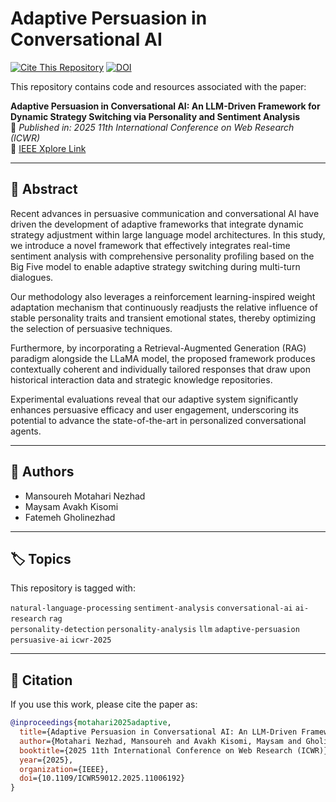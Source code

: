 # Adaptive Persuasion in Conversational AI

[![Cite This Repository](https://img.shields.io/badge/Cite-this%20repository-blue.svg?style=flat-square)](https://github.com/cenaav/adaptive-persuasion-llm#cite-this-repository)
[![DOI](https://zenodo.org/badge/DOI/10.1109/ICWR59012.2025.11006192.svg)](https://doi.org/10.1109/ICWR59012.2025.11006192)

This repository contains code and resources associated with the paper:

**Adaptive Persuasion in Conversational AI: An LLM-Driven Framework for Dynamic Strategy Switching via Personality and Sentiment Analysis**  
📌 *Published in: 2025 11th International Conference on Web Research (ICWR)*  
🔗 [IEEE Xplore Link](https://ieeexplore.ieee.org/document/11006192)

---

## 📄 Abstract

Recent advances in persuasive communication and conversational AI have driven the development of adaptive frameworks that integrate dynamic strategy adjustment within large language model architectures. In this study, we introduce a novel framework that effectively integrates real-time sentiment analysis with comprehensive personality profiling based on the Big Five model to enable adaptive strategy switching during multi-turn dialogues.

Our methodology also leverages a reinforcement learning-inspired weight adaptation mechanism that continuously readjusts the relative influence of stable personality traits and transient emotional states, thereby optimizing the selection of persuasive techniques.

Furthermore, by incorporating a Retrieval-Augmented Generation (RAG) paradigm alongside the LLaMA model, the proposed framework produces contextually coherent and individually tailored responses that draw upon historical interaction data and strategic knowledge repositories.

Experimental evaluations reveal that our adaptive system significantly enhances persuasive efficacy and user engagement, underscoring its potential to advance the state-of-the-art in personalized conversational agents.

---

## 👥 Authors

- Mansoureh Motahari Nezhad  
- Maysam Avakh Kisomi  
- Fatemeh Gholinezhad

---

## 🏷️ Topics

This repository is tagged with:

`natural-language-processing` `sentiment-analysis` `conversational-ai` `ai-research` `rag`  
`personality-detection` `personality-analysis` `llm` `adaptive-persuasion` `persuasive-ai` `icwr-2025`

---

## 📝 Citation

If you use this work, please cite the paper as:

```bibtex
@inproceedings{motahari2025adaptive,
  title={Adaptive Persuasion in Conversational AI: An LLM-Driven Framework for Dynamic Strategy Switching via Personality and Sentiment Analysis},
  author={Motahari Nezhad, Mansoureh and Avakh Kisomi, Maysam and Gholinezhad, Fatemeh},
  booktitle={2025 11th International Conference on Web Research (ICWR)},
  year={2025},
  organization={IEEE},
  doi={10.1109/ICWR59012.2025.11006192}
}
